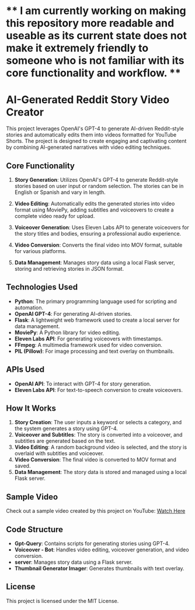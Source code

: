 # ** I am currently working on making this repository more readable and useable as its current state does not make it extremely friendly to someone who is not familiar with its core functionality and workflow. ** 

# AI-Generated Reddit Story Video Creator

This project leverages OpenAI's GPT-4 to generate AI-driven Reddit-style stories and automatically edits them into videos formatted for YouTube Shorts. The project is designed to create engaging and captivating content by combining AI-generated narratives with video editing techniques.

## Core Functionality

1. **Story Generation**: Utilizes OpenAI's GPT-4 to generate Reddit-style stories based on user input or random selection. The stories can be in English or Spanish and vary in length.

2. **Video Editing**: Automatically edits the generated stories into video format using MoviePy, adding subtitles and voiceovers to create a complete video ready for upload.

3. **Voiceover Generation**: Uses Eleven Labs API to generate voiceovers for the story titles and bodies, ensuring a professional audio experience.

4. **Video Conversion**: Converts the final video into MOV format, suitable for various platforms.

5. **Data Management**: Manages story data using a local Flask server, storing and retrieving stories in JSON format.

## Technologies Used

- **Python**: The primary programming language used for scripting and automation.
- **OpenAI GPT-4**: For generating AI-driven stories.
- **Flask**: A lightweight web framework used to create a local server for data management.
- **MoviePy**: A Python library for video editing.
- **Eleven Labs API**: For generating voiceovers with timestamps.
- **FFmpeg**: A multimedia framework used for video conversion.
- **PIL (Pillow)**: For image processing and text overlay on thumbnails.

## APIs Used

- **OpenAI API**: To interact with GPT-4 for story generation.
- **Eleven Labs API**: For text-to-speech conversion to create voiceovers.

## How It Works

1. **Story Creation**: The user inputs a keyword or selects a category, and the system generates a story using GPT-4.
2. **Voiceover and Subtitles**: The story is converted into a voiceover, and subtitles are generated based on the text.
3. **Video Editing**: A random background video is selected, and the story is overlaid with subtitles and voiceover.
4. **Video Conversion**: The final video is converted to MOV format and saved.
5. **Data Management**: The story data is stored and managed using a local Flask server.

## Sample Video

Check out a sample video created by this project on YouTube: [Watch Here](https://www.youtube.com/shorts/SRaHOkfT_NE)

## Code Structure

- **Gpt-Query**: Contains scripts for generating stories using GPT-4.
- **Voiceover - Bot**: Handles video editing, voiceover generation, and video conversion.
- **server**: Manages story data using a Flask server.
- **Thumbnail Generator Imager**: Generates thumbnails with text overlay.

## License

This project is licensed under the MIT License.

